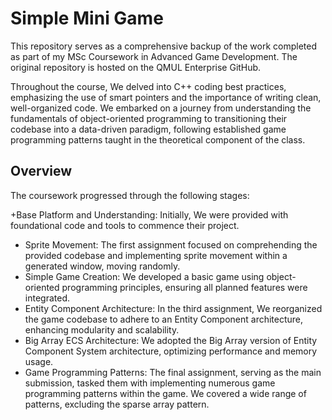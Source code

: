 # Simple Mini Game

This repository serves as a comprehensive backup of the work completed as part of my MSc Coursework in Advanced Game Development. The original repository is hosted on the QMUL Enterprise GitHub.

Throughout the course, We delved into C++ coding best practices, emphasizing the use of smart pointers and the importance of writing clean, well-organized code. We embarked on a journey from understanding the fundamentals of object-oriented programming to transitioning their codebase into a data-driven paradigm, following established game programming patterns taught in the theoretical component of the class.


## Overview

The coursework progressed through the following stages:

+Base Platform and Understanding: Initially, We were provided with foundational code and tools to commence their project.
+ Sprite Movement: The first assignment focused on comprehending the provided codebase and implementing sprite movement within a generated window, moving randomly.
+ Simple Game Creation: We developed a basic game using object-oriented programming principles, ensuring all planned features were integrated.
+ Entity Component Architecture: In the third assignment, We reorganized the game codebase to adhere to an Entity Component architecture, enhancing modularity and scalability.
+ Big Array ECS Architecture: We adopted the Big Array version of Entity Component System architecture, optimizing performance and memory usage.
+ Game Programming Patterns: The final assignment, serving as the main submission, tasked them with implementing numerous game programming patterns within the game. We covered a wide range of patterns, excluding the sparse array pattern.
